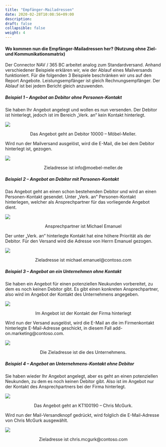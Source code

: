 ```yaml
---
title: "Empfänger-Mailadressen"
date: 2020-02-28T10:08:56+09:00
description: 
draft: false
collapsible: false
weight: 4
---
```


#### Wo kommen nun die Empfänger-Mailadressen her? (Nutzung ohne Ziel- und Kommunikationsmatrix)

Der Connector NAV / 365 BC arbeitet analog zum Standardversand. Anhand verschiedener Beispiele erklären wir, wie der Ablauf eines Mailversands funktioniert. Für die folgenden 3 Beispiele beschränken wir uns auf den Report Angebote. Leistungsempfänger ist gleich Rechnungsempfänger. Der Ablauf ist bei jedem Bericht gleich anzuwenden.

##### Beispiel 1 – Angebot an Debitor ohne Personen-Kontakt

Sie haben Ihr Angebot angelegt und wollen es nun versenden. Der Debitor ist hinterlegt, jedoch ist im Bereich „Verk. an“ kein Kontakt hinterlegt.

![](/images/connectornav/matrix/adressen1.png)<center>Das Angebot geht an Debitor 10000 – Möbel-Meller.</center>


Wird nun der Mailversand ausgelöst, wird die E-Mail, die bei dem Debitor hinterlegt ist, gezogen.

![](/images/connectornav/matrix/adressen2.png)<center>Zieladresse ist info\@moebel-meller.de</center>


##### Beispiel 2 – Angebot an Debitor mit Personen-Kontakt

Das Angebot geht an einen schon bestehenden Debitor und wird an einen Personen-Kontakt gesendet. Unter „Verk. an“ Personen-Kontakt hinterlegen, welcher als Ansprechpartner für das vorliegende Angebot dient.

![](/images/connectornav/matrix/adressen3.png)<center>Ansprechpartner ist Michael Emanuel</center>

Der unter „Verk. an“ hinterlegte Kontakt hat eine höhere Priorität als der Debitor. Für den Versand wird die Adresse von Herrn Emanuel gezogen.

![](/images/connectornav/matrix/adressen4.png)<center>Zieladresse ist michael.emanuel\@contoso.com</center>


##### Beispiel 3 – Angebot an ein Unternehmen ohne Kontakt

Sie haben ein Angebot für einen potenziellen Neukunden vorbereitet, zu dem es noch keinen Debitor gibt. Es gibt einen konkreten Ansprechpartner, also wird im Angebot der Kontakt des Unternehmens angegeben.

![](/images/connectornav/matrix/adressen5.png)<center>Im Angebot ist der Kontakt der Firma hinterlegt</center>


Wird nun der Versand ausgelöst, wird die E-Mail an die im Firmenkontakt hinterlegte E-Mail-Adresse geschickt, in diesem Fall add-on.marketing\@contoso.com.

![](/images/connectornav/matrix/adressen6.pngg)<center>Die Zieladresse ist die des Unternehmens.</center>

##### Beispiel 4 – Angebot an Unternehmens-Kontakt ohne Debitor

Sie haben wieder Ihr Angebot angelegt, aber es geht an einen potenziellen Neukunden, zu dem es noch keinen Debitor gibt. Also ist im Angebot nur der Kontakt des Ansprechpartners bei der Firma hinterlegt.

![](/images/connectornav/matrix/adressen7.png)<center>Das Angebot geht an KT100190 – Chris McGurk.</center>


Wird nun der Mail-Versandknopf gedrückt, wird folglich die E-Mail-Adresse von Chris McGurk ausgewählt.

![](/images/connectornav/matrix/adressen8.png)<center>Zieladresse ist chris.mcgurk\@contoso.com</center>

